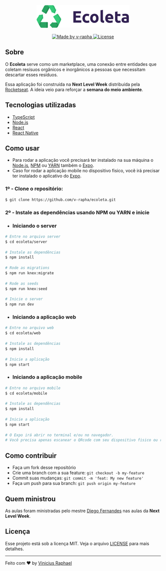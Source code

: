 <h3 align="center">
    <img alt="Logo" title="#logo" width="300px" src=".github/logo.png">
</h3>

<p align="center">
  <a href="https://www.linkedin.com/in/vinicius-raphael/">
    <img alt="Made by v-rapha" src="https://img.shields.io/badge/made%20by-Vinicius%20Raphael-brightgreen" />
  </a>
    
  <a href="https://github.com/v-rapha/ecoleta/blob/master/LICENSE">
    <img alt="License" src="https://img.shields.io/badge/license-MIT-brightgreen" />
  </a>
</p>

## Sobre
O <strong>Ecoleta</strong> serve como um marketplace, uma conexão entre entidades que coletam resísuos orgânicos e inorgânicos a pessoas que necessitam descartar esses resíduos.

Essa aplicação foi construída na <strong>Next Level Week</strong> distribuída pela <a href="https://rocketseat.com.br">Rocketseat</a>. A ideia veio para reforçar a <strong>semana do meio ambiente</strong>.

## Tecnologias utilizadas
- [TypeScript](https://www.typescriptlang.org)
- [Node.js](https://nodejs.org/en/)
- [React](https://reactjs.org)
- [React Native](https://reactnative.dev)

## Como usar
- Para rodar a aplicação você precisará ter instalado na sua máquina o [Node.js](https://nodejs.org/en/), [NPM](https://www.npmjs.com/) ou [YARN](https://yarnpkg.com/) também o [Expo](https://expo.io/).
- Caso for rodar a aplicação mobile no dispositivo fisico, você irá precisar ter instalado o aplicativo do [Expo](https://play.google.com/store/apps/details?id=host.exp.exponent&hl=pt).

### 1º -  Clone o repositório:
```bash
$ git clone https://github.com/v-rapha/ecoleta.git
```
### 2º - Instale as dependências usando NPM ou YARN e inicie
- ### Iniciando o server
```bash
# Entre no arquivo server
$ cd ecoleta/server

# Instale as dependências
$ npm install

# Rode as migrations
$ npm run knex:migrate

# Rode as seeds
$ npm run knex:seed

# Inicie o server
$ npm run dev
```

- ### Iniciando a aplicação web
```bash
# Entre no arquivo web
$ cd ecoleta/web

# Instale as dependências
$ npm install

# Inicie a aplicação
$ npm start
```

- ### Iniciando a aplicação mobile
```bash
# Entre no arquivo mobile
$ cd ecoleta/mobile

# Instale as dependências
$ npm install

# Inicie a aplicação
$ npm start

# O Expo irá abrir no terminal e/ou no navegador.
# Você precisa apenas escanear o QRcode com seu dispositivo fisico ou rodar a aplicação no seu emulador
```

## Como contribuir

- Faça um fork desse repositório
- Crie uma branch com a sua feature: `git checkout -b my-feature`
- Commit suas mudanças: `git commit -m 'feat: My new feature'`
- Faça um push para sua branch: `git push origin my-feature`


## Quem ministrou
As aulas foram ministradas pelo mestre <a href="https://github.com/diego3g">Diego Fernandes</a> nas aulas da <strong>Next Level Week</strong>.

## Licença
Esse projeto está sob a licença MIT. Veja o arquivo [LICENSE](LICENSE) para mais detalhes.

---
    
Feito com ♥ by [Vinicius Raphael](https://www.linkedin.com/in/vinicius-raphael/)
